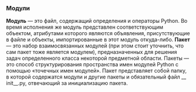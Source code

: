 ### Модули


__Модуль__ — это файл, содержащий определения и операторы Python. Во время
исполнения же модуль представлен соответствующим объектом, атрибутами
которого являются объявления, присутствующие в файле и объекты,
импортированные в этот модуль откуда-либо.
__Пакет__ — это набор взаимосвязанных модулей (при этом стоит уточнить, что
сам пакет тоже является модулем), предназначенных для решения задач
определенного класса некоторой предметной области. Пакеты — это способ
структурирования пространства имен модулей Python с помощью «точечных
имен модулей». Пакет представляет собой папку, в которой содержатся
модули и другие пакеты и обязательный файл __ init__.py, отвечающий за
инициализацию пакета.
